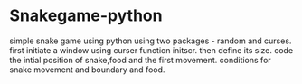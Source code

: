 # Snakegame-python
simple snake game using python
using two packages - random and curses.
first initiate a window using curser function initscr.
then define its size.
code the intial position of snake,food and the first movement.
conditions for snake movement and boundary and food.

